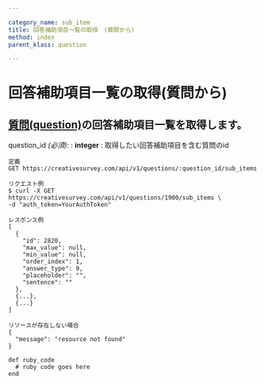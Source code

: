 ```yaml
---

category_name: sub_item
title: 回答補助項目一覧の取得　(質問から)
method: index
parent_klass: question

---
```


# 回答補助項目一覧の取得(質問から)

## [質問(question)](#question)の回答補助項目一覧を取得します。

question_id _(必須)_:
: __integer__
: 取得したい回答補助項目を含む質問のid

~~~
定義
GET https://creativesurvey.com/api/v1/questions/:question_id/sub_items

リクエスト例
$ curl -X GET https://creativesurvey.com/api/v1/questions/1900/sub_items \
-d "auth_token=YourAuthToken"

レスポンス例
[
  {
    "id": 2820,
    "max_value": null,
    "min_value": null,
    "order_index": 1,
    "answer_type": 9,
    "placeholder": "",
    "sentence": ""
  },
  {...},
  {...}
]  
  
リソースが存在しない場合
{
  "message": "resource not found"
}
~~~

~~~
def ruby_code
  # ruby code goes here
end
~~~
